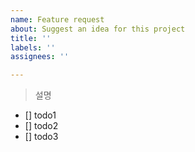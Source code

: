 ```yaml
---
name: Feature request
about: Suggest an idea for this project
title: ''
labels: ''
assignees: ''

---
```


> 설명

- [] todo1
- [] todo2
- [] todo3
